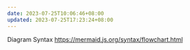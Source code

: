 ```yaml
---
date: 2023-07-25T10:06:46+08:00
updated: 2023-07-25T17:23:24+08:00
---
```


Diagram Syntax
https://mermaid.js.org/syntax/flowchart.html
